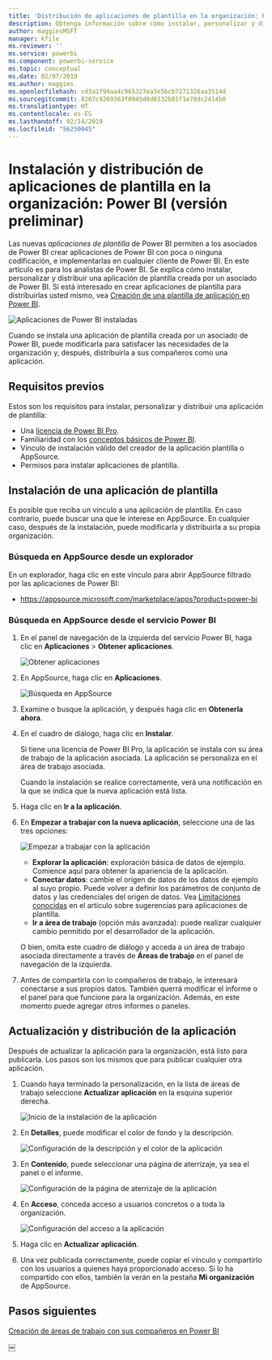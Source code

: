 ```yaml
---
title: 'Distribución de aplicaciones de plantilla en la organización: Power BI (versión preliminar)'
description: Obtenga información sobre cómo instalar, personalizar y distribuir aplicaciones de plantilla de la organización en Power BI.
author: maggiesMSFT
manager: kfile
ms.reviewer: ''
ms.service: powerbi
ms.component: powerbi-service
ms.topic: conceptual
ms.date: 02/07/2019
ms.author: maggies
ms.openlocfilehash: cd3a1f94aa4c965327ea3e5bcb7271326aa3514d
ms.sourcegitcommit: 8207c9269363f0945d8d0332b81f1e78dc2414b0
ms.translationtype: HT
ms.contentlocale: es-ES
ms.lasthandoff: 02/14/2019
ms.locfileid: "56250045"
---
```

# <a name="install-and-distribute-template-apps-in-your-organization---power-bi-preview"></a>Instalación y distribución de aplicaciones de plantilla en la organización: Power BI (versión preliminar)

Las nuevas *aplicaciones de plantilla* de Power BI permiten a los asociados de Power BI crear aplicaciones de Power BI con poca o ninguna codificación, e implementarlas en cualquier cliente de Power BI. En este artículo es para los analistas de Power BI. Se explica cómo instalar, personalizar y distribuir una aplicación de plantilla creada por un asociado de Power BI. Si está interesado en crear aplicaciones de plantilla para distribuirlas usted mismo, vea [Creación de una plantilla de aplicación en Power BI](service-template-apps-create.md).

![Aplicaciones de Power BI instaladas](media/service-template-apps-install-distribute/power-bi-get-apps.png)

Cuando se instala una aplicación de plantilla creada por un asociado de Power BI, puede modificarla para satisfacer las necesidades de la organización y, después, distribuirla a sus compañeros como una aplicación.  

## <a name="prerequisites"></a>Requisitos previos  

Estos son los requisitos para instalar, personalizar y distribuir una aplicación de plantilla:  

- Una [licencia de Power BI Pro](service-self-service-signup-for-power-bi.md).
- Familiaridad con los [conceptos básicos de Power BI](service-basic-concepts.md).
- Vínculo de instalación válido del creador de la aplicación plantilla o AppSource. 
- Permisos para instalar aplicaciones de plantilla. 

## <a name="install-a-template-app"></a>Instalación de una aplicación de plantilla

Es posible que reciba un vínculo a una aplicación de plantilla. En caso contrario, puede buscar una que le interese en AppSource. En cualquier caso, después de la instalación, puede modificarla y distribuirla a su propia organización.

### <a name="search-appsource-from-a-browser"></a>Búsqueda en AppSource desde un explorador

En un explorador, haga clic en este vínculo para abrir AppSource filtrado por las aplicaciones de Power BI:

- https://appsource.microsoft.com/marketplace/apps?product=power-bi

### <a name="search-appsource-from-the-power-bi-service"></a>Búsqueda en AppSource desde el servicio Power BI

1. En el panel de navegación de la izquierda del servicio Power BI, haga clic en **Aplicaciones** > **Obtener aplicaciones**.

    ![Obtener aplicaciones](media/service-template-apps-install-distribute/power-bi-get-apps-arrow.png)

2. En AppSource, haga clic en **Aplicaciones**.

    ![Búsqueda en AppSource](media/service-template-apps-install-distribute/power-bi-appsource.png)

3. Examine o busque la aplicación, y después haga clic en **Obtenerla ahora**.

2. En el cuadro de diálogo, haga clic en **Instalar**.

    Si tiene una licencia de Power BI Pro, la aplicación se instala con su área de trabajo de la aplicación asociada. La aplicación se personaliza en el área de trabajo asociada.

    Cuando la instalación se realice correctamente, verá una notificación en la que se indica que la nueva aplicación está lista. 

3. Haga clic en **Ir a la aplicación**.
4. En **Empezar a trabajar con la nueva aplicación**, seleccione una de las tres opciones:

    ![Empezar a trabajar con la aplicación](media/service-template-apps-create/power-bi-template-app-get-started.png)

    - **Explorar la aplicación**: exploración básica de datos de ejemplo. Comience aquí para obtener la apariencia de la aplicación. 
    - **Conectar datos**: cambie el origen de datos de los datos de ejemplo al suyo propio. Puede volver a definir los parámetros de conjunto de datos y las credenciales del origen de datos. Vea [Limitaciones conocidas](service-template-apps-tips.md#known-limitations) en el artículo sobre sugerencias para aplicaciones de plantilla. 
    - **Ir a área de trabajo** (opción más avanzada): puede realizar cualquier cambio permitido por el desarrollador de la aplicación.

    O bien, omita este cuadro de diálogo y acceda a un área de trabajo asociada directamente a través de **Áreas de trabajo** en el panel de navegación de la izquierda.   
 
5. Antes de compartirla con lo compañeros de trabajo, le interesará conectarse a sus propios datos. También querrá modificar el informe o el panel para que funcione para la organización. Además, en este momento puede agregar otros informes o paneles.

## <a name="update-and-distribute-the-app"></a>Actualización y distribución de la aplicación

Después de actualizar la aplicación para la organización, está listo para publicarla. Los pasos son los mismos que para publicar cualquier otra aplicación. 

1. Cuando haya terminado la personalización, en la lista de áreas de trabajo seleccione **Actualizar aplicación** en la esquina superior derecha.  

    ![Inicio de la instalación de la aplicación](media/service-template-apps-install-distribute/power-bi-start-install-app.png)

2. En **Detalles**, puede modificar el color de fondo y la descripción.

   ![Configuración de la descripción y el color de la aplicación](media/service-template-apps-install-distribute/power-bi-install-app-details.png)

3. En **Contenido**, puede seleccionar una página de aterrizaje, ya sea el panel o el informe.

   ![Configuración de la página de aterrizaje de la aplicación](media/service-template-apps-install-distribute/power-bi-install-app-content.png)

4. En **Acceso**, conceda acceso a usuarios concretos o a toda la organización.  

   ![Configuración del acceso a la aplicación](media/service-template-apps-install-distribute/power-bi-install-access.png)

5. Haga clic en **Actualizar aplicación**. 

6. Una vez publicada correctamente, puede copiar el vínculo y compartirlo con los usuarios a quienes haya proporcionado acceso. Si lo ha compartido con ellos, también la verán en la pestaña **Mi organización** de AppSource.

## <a name="next-steps"></a>Pasos siguientes 

[Creación de áreas de trabajo con sus compañeros en Power BI](service-create-workspaces.md)





￼ 

 
